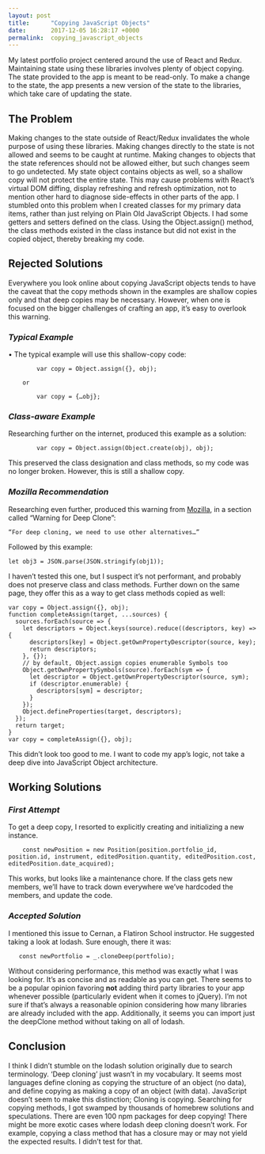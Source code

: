 ```yaml
---
layout: post
title:      "Copying JavaScript Objects"
date:       2017-12-05 16:28:17 +0000
permalink:  copying_javascript_objects
---
```


My latest portfolio project centered around the use of React and Redux.
Maintaining state using these libraries involves plenty of object copying.
The state provided to the app is meant to be read-only.
To make a change to the state, the app presents a new version of the state to the libraries, which take care of updating the state.
## The Problem
Making changes to the state outside of React/Redux invalidates the whole purpose of using these libraries.
Making changes directly to the state is not allowed and seems to be caught at runtime.
Making changes to objects that the state references should not be allowed either, but such changes seem to go undetected.
My state object contains objects as well, so a shallow copy will not protect the entire state.
This may cause problems with React’s virtual DOM diffing, display refreshing and refresh optimization, not to mention other hard to diagnose side-effects in other parts of the app.
I stumbled onto this problem when I created classes for my primary data items, rather than just relying on Plain Old JavaScript Objects.
I had some getters and setters defined on the class.
Using the Object.assign() method, the class methods existed in the class instance but did not exist in the copied object, thereby breaking my code.
## Rejected Solutions
Everywhere you look online about copying JavaScript objects tends to have the caveat that the copy methods shown in the examples are shallow copies only and that deep copies may be necessary.
However, when one is focused on the bigger challenges of crafting an app, it’s easy to overlook this warning.
### *Typical Example*
•	The typical example will use this shallow-copy code:
```
        var copy = Object.assign({}, obj);
```
        or
```
        var copy = {…obj};
```
### *Class-aware Example*
Researching further on the internet, produced this example as a solution:
```
        var copy = Object.assign(Object.create(obj), obj);
```
This preserved the class designation and class methods, so my code was no longer broken.
However, this is still a shallow copy.
### *Mozilla Recommendation*
Researching even further, produced this warning from [Mozilla](https://developer.mozilla.org/en-US/docs/Web/JavaScript/Reference/Global_Objects/Object/assign), in a section called “Warning for Deep Clone”:
```
“For deep cloning, we need to use other alternatives…”
```
Followed by this example:
```
let obj3 = JSON.parse(JSON.stringify(obj1));
```
I haven’t tested this one, but I suspect it’s not performant, and probably does not preserve class and class methods.
Further down on the same page, they offer this as a way to get class methods copied as well:
```
var copy = Object.assign({}, obj); 
function completeAssign(target, ...sources) {
  sources.forEach(source => {
    let descriptors = Object.keys(source).reduce((descriptors, key) => {
      descriptors[key] = Object.getOwnPropertyDescriptor(source, key);
      return descriptors;
    }, {});
    // by default, Object.assign copies enumerable Symbols too
    Object.getOwnPropertySymbols(source).forEach(sym => {
      let descriptor = Object.getOwnPropertyDescriptor(source, sym);
      if (descriptor.enumerable) {
        descriptors[sym] = descriptor;
      }
    });
    Object.defineProperties(target, descriptors);
  });
  return target;
}
var copy = completeAssign({}, obj);
```
This didn’t look too good to me.
I want to code my app’s logic, not take a deep dive into JavaScript Object architecture.
## Working Solutions
### *First Attempt*
To get a deep copy, I resorted to explicitly creating and initializing a new instance.
```
	const newPosition = new Position(position.portfolio_id, position.id, instrument, editedPosition.quantity, editedPosition.cost, editedPosition.date_acquired);
```
This works, but looks like a maintenance chore.
If the class gets new members, we’ll have to track down everywhere we’ve hardcoded the members, and update the code.
### *Accepted Solution*
I mentioned this issue to Cernan, a Flatiron School instructor.
He suggested taking a look at lodash. Sure enough, there it was:
```
   const newPortfolio = _.cloneDeep(portfolio);
```
Without considering performance, this method was exactly what I was looking for.
It’s as concise and as readable as you can get.
There seems to be a popular opinion favoring **not** adding third party libraries to your app whenever possible (particularly evident when it comes to jQuery).
I’m not sure if that’s always a reasonable opinion considering how many libraries are already included with the app.
Additionally, it seems you can import just the deepClone method without taking on all of lodash.
## Conclusion
I think I didn’t stumble on the lodash solution originally due to search terminology.
‘Deep cloning’ just wasn’t in my vocabulary.
It seems most languages define cloning as copying the structure of an object (no data), and define copying as making a copy of an object (with data).
JavaScript doesn’t seem to make this distinction;
Cloning is copying.
Searching for copying methods, I got swamped by thousands of homebrew solutions and speculations. There are even 100 npm packages for deep copying!
There might be more exotic cases where lodash deep cloning doesn’t work.
For example, copying a class method that has a closure may or may not yield the expected results.
I didn’t test for that.

